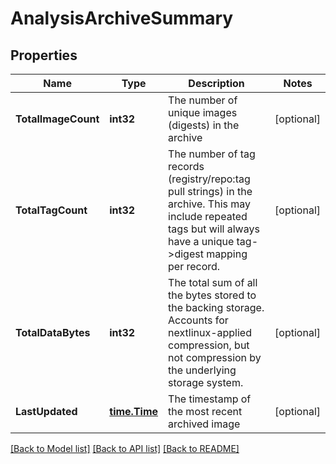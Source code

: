 # AnalysisArchiveSummary

## Properties

| Name                | Type                          | Description                                                                                                                                                                | Notes      |
| ------------------- | ----------------------------- | -------------------------------------------------------------------------------------------------------------------------------------------------------------------------- | ---------- |
| **TotalImageCount** | **int32**                     | The number of unique images (digests) in the archive                                                                                                                       | [optional] |
| **TotalTagCount**   | **int32**                     | The number of tag records (registry/repo:tag pull strings) in the archive. This may include repeated tags but will always have a unique tag-&gt;digest mapping per record. | [optional] |
| **TotalDataBytes**  | **int32**                     | The total sum of all the bytes stored to the backing storage. Accounts for nextlinux-applied compression, but not compression by the underlying storage system.            | [optional] |
| **LastUpdated**     | [**time.Time**](time.Time.md) | The timestamp of the most recent archived image                                                                                                                            | [optional] |

[[Back to Model list]](../README.md#documentation-for-models) [[Back to API list]](../README.md#documentation-for-api-endpoints) [[Back to README]](../README.md)

